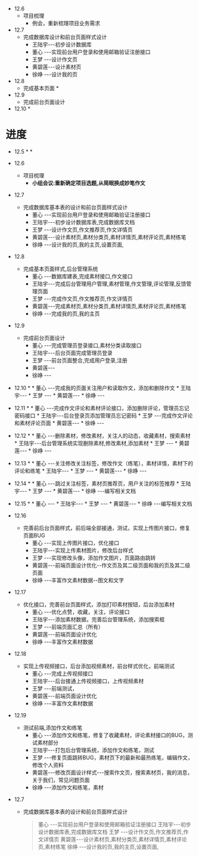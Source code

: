* 12.6
  * 项目梳理
    * 例会，重新梳理项目业务需求
* 12.7
  * 完成数据库设计和前台页面样式设计
    * 王陆宇---初步设计数据库
    * 董心  ---实现前台用户登录和使用邮箱验证注册接口
    * 王梦  ---设计作文页
    * 黄碧莲---设计素材页
    * 徐峥  ---设计我的页
* 12.8
  * 完成基本页面
    * 
* 12.9
  * 完成前台页面设计
* 12.10
  * 


# 进度
* 12.5
    * 
        * 
* 12.6
    * 项目梳理
        * __小组会议:重新确定项目选题,从简眠换成妙笔作文__
* 12.7
    * 完成数据库基本表的设计和前台页面样式设计
        * 董心  ---实现前台用户登录和使用邮箱验证注册接口
        * 王陆宇---初步设计数据库表,完成数据库文档
        * 王梦  ---设计作文页,作文推荐页,作文详情页
        * 黄碧莲---设计素材页,素材分类页,素材详情页,素材评论页,素材练笔
        * 徐峥  ---设计我的页,我的主页,设置页面,
* 12.8
    * 完成基本页面样式,后台管理系统
        * 董心  ---数据库建表,完成素材接口,作文接口
        * 王陆宇---完成后台管理用户管理,素材管理,作文管理,评论管理,反馈管理页面
        * 王梦  ---完成作文页,作文推荐页,作文详情页
        * 黄碧莲---完成素材页,素材分类页,素材详情页,素材评论页,素材练笔
        * 徐峥  ---完成我的页,我的主页
* 12.9
    * 完成前台页面设计
        * 董心  ---完成管理员登录接口,素材分类读取接口
        * 王陆宇---后台页面完成管理员登录
        * 王梦  ---前台页面整合,完成用户登录,注册
        * 黄碧莲---
        * 徐峥  ---
* 12.10
    * 
        * 董心  ---完成我的页面关注用户和读取作文，添加和删除作文
        * 王陆宇---
        * 王梦  ---
        * 黄碧莲---
        * 徐峥  ---
* 12.11
    * 
        * 董心  ---完成作文评论和素材评论接口，添加删除评论，管理员忘记密码接口
        * 王陆宇---后台登录页添加管理员忘记密码
        * 王梦  ---完成作文评论和素材评论页面
        * 黄碧莲---
        * 徐峥  ---
* 12.12
    * 
        * 董心  ---删除素材，修改素材，关注人的动态，收藏素材，搜索素材
        * 王陆宇---后台管理系统实现删除素材,修改素材,添加素材
        * 王梦  ---
        * 黄碧莲---
        * 徐峥  ---
* 12.13
    * 
        * 董心  ---关注修改关注标签，修改作文（练笔），素材详情，素材下的评论和练笔
        * 王陆宇---
        * 王梦  ---
        * 黄碧莲---
        * 徐峥  ---
* 12.14
    * 
        * 董心  ---跳过关注标签，素材页推荐页，用户关注的标签推荐
        * 王陆宇---
        * 王梦  ---
        * 黄碧莲---
        * 徐峥  ---编写相关文档
* 12.15
    * 
        * 董心  ---
        * 王陆宇---
        * 王梦  ---
        * 黄碧莲---
        * 徐峥  ---编写相关文档
* 12.16 
    * 完善前后台页面样式，前后端全部接通，测试，实现上传图片接口，修复页面BUG
        * 董心  ---实现上传图片接口，优化接口
        * 王陆宇---实现上传素材图片，修改后台样式
        * 王梦  ---实现修改头像，添加作文图片，页面路由跳转
        * 黄碧莲---前端页面设计优化--作文页及其二级页面和我的页及其二级页面
        * 徐峥  ---丰富作文素材数据--图文和文字
* 12.17 
    * 优化接口，完善前台页面样式，添加打印素材按钮，后台添加素材
        * 董心  ---优化点赞，收藏，关注，评论接口
        * 王陆宇---添加素材数据，完善后台管理系统，添加搜索框
        * 王梦  ---前端页面汇总（所有）
        * 黄碧莲---前端页面设计优化
        * 徐峥  ---丰富作文素材数据
* 12.18
    * 实现上传视频接口，后台添加视频素材，前台样式优化，前端测试
        * 董心  ---完成上传视频接口
        * 王陆宇---后台接通上传视频接口，上传视频素材
        * 王梦  ---前端测试，
        * 黄碧莲---前端页面设计优化
        * 徐峥  ---丰富作文素材数据
* 12.19
    * 测试前端,添加作文和练笔
        * 董心  ---添加作文和练笔，修复了收藏素材，评论素材接口的BUG，测试素材部分
        * 王陆宇---打包后台管理系统，添加作文和练笔，测试
        * 王梦  ---修复页面跳转BUG，素材页下的最新和最热练笔，编辑作文，修改个人资料
        * 黄碧莲---修改页面设计样式---搜索作文页，搜索素材页，我的消息，关于我们，常见问题页面
        * 徐峥  ---添加作文和练笔，素材
        
        
        
* 12.7
    * 完成数据库基本表的设计和前台页面样式设计
        > 董心  ---实现前台用户登录和使用邮箱验证注册接口
        > 王陆宇---初步设计数据库表,完成数据库文档
        > 王梦  ---设计作文页,作文推荐页,作文详情页
        > 黄碧莲---设计素材页,素材分类页,素材详情页,素材评论页,素材练笔
        > 徐峥  ---设计我的页,我的主页,设置页面,
